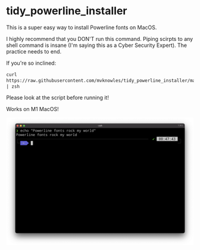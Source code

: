 # tidy_powerline_installer

This is a super easy way to install Powerline fonts on MacOS.

I highly recommend that you DON'T run this command. Piping scirpts to any shell command is insane (I'm saying this as a Cyber Security Expert). The practice needs to end.

If you're so inclined:

```
curl https://raw.githubusercontent.com/mvknowles/tidy_powerline_installer/master/install.sh | zsh
```

Please look at the script before running it!

Works on M1 MacOS!

![powerline](powerline.png "powerline")
